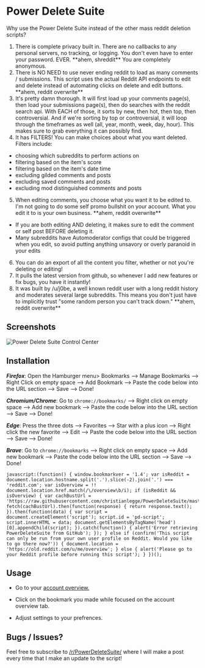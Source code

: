 # Power Delete Suite

Why use the Power Delete Suite instead of the other mass reddit deletion scripts?

1.  There is complete privacy built in. There are no callbacks to any personal servers, no tracking, or logging. You don't even have to enter your password. EVER. \*\*ahem, shreddit\*\* You are completely anonymous.
2.  There is NO NEED to use never ending reddit to load as many comments / submissions. This script uses the actual Reddit API endpoints to edit and delete instead of automating clicks on delete and edit buttons. \*\*ahem, reddit overwrite\*\*
3.  It's pretty damn thorough. It will first load up your comments page(s), then load your submissions page(s), then do searches with the reddit search api. With EACH of those, it sorts by new, then hot, then top, then controversial. And if we're sorting by top or controversial, it will loop through the timeframes as well (all, year, month, week, day, hour). This makes sure to grab everything it can possibly find.
4.  It has FILTERS! You can make choices about what you want deleted. Filters include:

- choosing which subreddits to perform actions on
- filtering based on the item's score
- filtering based on the item's date time
- excluding gilded comments and posts
- excluding saved comments and posts
- excluding mod distinguished comments and posts

5.  When editing comments, you choose what you want it to be edited to. I'm not going to do some self promo bullshit on your account. What you edit it to is your own business. \*\*ahem, reddit overwrite\*\*

- If you are both editing AND deleting, it makes sure to edit the comment or self post BEFORE deleting it.
- Many subreddits have Automoderator configs that could be triggered when you edit, so avoid putting anything unsavory or overly paranoid in your edits

6.  You can do an export of all the content you filter, whether or not you're deleting or editing!
7.  It pulls the latest version from github, so whenever I add new features or fix bugs, you have it instantly!
8.  It was built by /u/j0be, a well known reddit user with a long reddit history and moderates several large subreddits. This means you don't just have to implicitly trust "some random person you can't track down." \*\*ahem, reddit overwrite\*\*

## Screenshots

![Power Delete Suite Control Center](http://i.imgur.com/Fh5HsAD.png)

## Installation

**_Firefox_**: Open the Hamburger menu> Bookmarks --> Manage Bookmarks --> Right Click on empty space --> Add Bookmark --> Paste the code below into the URL section --> Save --> Done!

**_Chromium/Chrome_**: Go to `chrome://bookmarks/` --> Right click on empty space --> Add new bookmark --> Paste the code below into the URL section --> Save --> Done!

**_Edge_**: Press the three dots --> Favorites --> Star with a plus icon --> Right click the new favorite --> Edit --> Paste the code below into the URL section --> Save --> Done!

**_Brave_**: Go to `chrome://bookmarks` --> Right click on empty space --> Add new bookmark --> Paste the code below into the URL section --> Save --> Done!

```
javascript:(function() { window.bookmarkver = '1.4'; var isReddit = document.location.hostname.split('.').slice(-2).join('.') === 'reddit.com'; var isOverview = !! document.location.href.match(/\/overview\b/i); if (isReddit && isOverview) { var cachBustUrl = 'https://raw.githubusercontent.com/christianlegge/PowerDeleteSuite/master/powerdeletesuite.js?'; fetch(cachBustUrl).then(function(response) { return response.text(); }).then(function(data) { var script = document.createElement('script'); script.id = 'pd-script'; script.innerHTML = data; document.getElementsByTagName('head')[0].appendChild(script); }).catch(function() { alert('Error retrieving PowerDeleteSuite from GitHub'); }); } else if (confirm('This script can only be run from your own user profile on Reddit. Would you like to go there now?')) { document.location = 'https://old.reddit.com/u/me/overview'; } else { alert('Please go to your Reddit profile before running this script'); } })();
```

## Usage

- Go to your [account overview.](https://old.reddit.com/u/me/overview)

- Click on the bookmark you made while focused on the account overview tab.

- Adjust settings to your prefrences.

## Bugs / Issues?

Feel free to subscribe to [/r/PowerDeleteSuite/](https://www.reddit.com/r/PowerDeleteSuite/) where I will make a post every time that I make an update to the script!
